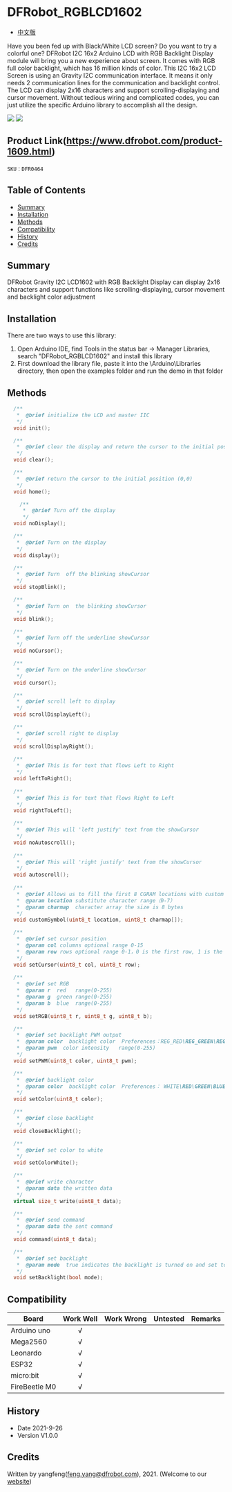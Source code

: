 # DFRobot_RGBLCD1602

- [中文版](./README_CN.md)

Have you been fed up with Black/White LCD screen? Do you want to try a colorful one? DFRobot I2C 16x2 Arduino LCD with RGB Backlight Display module will bring you a new experience about screen. It comes with RGB full color backlight, which has 16 million kinds of color. This I2C 16x2 LCD Screen is using an Gravity I2C communication interface. It means it only needs 2 communication lines for the communication and backlight control. The LCD can display 2x16 characters and support scrolling-displaying and cursor movement. Without tedious wiring and complicated codes, you can just utilize the specific Arduino library to accomplish all the design.


![](./resources/images/DFR0464.jpg)
![](./resources/images/DFR0557.png)

## Product Link(https://www.dfrobot.com/product-1609.html)

    SKU：DFR0464

## Table of Contents

* [Summary](#summary)
* [Installation](#installation)
* [Methods](#methods)
* [Compatibility](#compatibility)
* [History](#history)
* [Credits](#credits)

## Summary

DFRobot Gravity I2C LCD1602 with RGB Backlight Display can display 2x16 characters and support functions like scrolling-displaying, cursor movement and backlight color adjustment

## Installation

There are two ways to use this library:

1. Open Arduino IDE, find Tools in the status bar -> Manager Libraries, search "DFRobot_RGBLCD1602" and install this library
2. First download the library file, paste it into the \Arduino\Libraries directory, then open the examples folder and run the demo in that folder

## Methods

```C++
  /**
   *  @brief initialize the LCD and master IIC
   */ 
  void init();

  /**
   *  @brief clear the display and return the cursor to the initial position (position 0)
   */
  void clear();

  /**
   *  @brief return the cursor to the initial position (0,0)
   */
  void home();

    /**
     *  @brief Turn off the display
     */
  void noDisplay();

  /**
   *  @brief Turn on the display
   */
  void display();

  /**
   *  @brief Turn  off the blinking showCursor
   */
  void stopBlink();

  /**
   *  @brief Turn on  the blinking showCursor
   */
  void blink();

  /**
   *  @brief Turn off the underline showCursor 
   */
  void noCursor();

  /**
   *  @brief Turn on the underline showCursor 
   */
  void cursor();

  /**
   *  @brief scroll left to display
   */
  void scrollDisplayLeft();

  /**
   *  @brief scroll right to display
   */
  void scrollDisplayRight();
 
  /**
   *  @brief This is for text that flows Left to Right
   */
  void leftToRight();
 
  /**
   *  @brief This is for text that flows Right to Left
   */
  void rightToLeft();

  /**
   *  @brief This will 'left justify' text from the showCursor
   */
  void noAutoscroll();
 
  /**
   *  @brief This will 'right justify' text from the showCursor
   */
  void autoscroll();
   
  /**
   *  @brief Allows us to fill the first 8 CGRAM locations with custom characters
   *  @param location substitute character range（0-7）
   *  @param charmap  character array the size is 8 bytes
   */
  void customSymbol(uint8_t location, uint8_t charmap[]);

  /**
   *  @brief set cursor position
   *  @param col columns optional range 0-15
   *  @param row rows optional range 0-1，0 is the first row, 1 is the second row
   */
  void setCursor(uint8_t col, uint8_t row);
  
  /**
   *  @brief set RGB
   *  @param r  red   range(0-255)
   *  @param g  green range(0-255)
   *  @param b  blue  range(0-255)
   */
  void setRGB(uint8_t r, uint8_t g, uint8_t b);

  /**
   *  @brief set backlight PWM output
   *  @param color  backlight color  Preferences：REG_RED\REG_GREEN\REG_BLUE
   *  @param pwm  color intensity   range(0-255)
   */
  void setPWM(uint8_t color, uint8_t pwm);

  /**
   *  @brief backlight color
   *  @param color  backlight color  Preferences： WHITE\RED\GREEN\BLUE
   */
  void setColor(uint8_t color);

  /**
   *  @brief close backlight
   */
  void closeBacklight();

  /**
   *  @brief set color to white
   */
  void setColorWhite();

  /**
   *  @brief write character
   *  @param data the written data
   */
  virtual size_t write(uint8_t data);

  /**
   *  @brief send command
   *  @param data the sent command 
   */
  void command(uint8_t data);

  /**
   *  @brief set backlight
   *  @param mode  true indicates the backlight is turned on and set to white，false indicates the backlight is turned off
   */
  void setBacklight(bool mode);
```

## Compatibility

| Board         | Work Well | Work Wrong | Untested | Remarks |
| ------------- | :-------: | :--------: | :------: | ------- |
| Arduino uno   |     √     |            |          |         |
| Mega2560      |     √     |            |          |         |
| Leonardo      |     √     |            |          |         |
| ESP32         |     √     |            |          |         |
| micro:bit     |     √     |            |          |         |
| FireBeetle M0 |     √     |            |          |         |


## History

- Date 2021-9-26
- Version V1.0.0


## Credits

Written by yangfeng(feng.yang@dfrobot.com), 2021. (Welcome to our [website](https://www.dfrobot.com/))
 